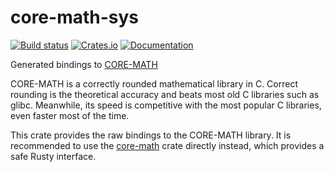 core-math-sys
=============
[![Build status](https://github.com/jdh8/core-math-sys/actions/workflows/rust.yml/badge.svg)](https://github.com/jdh8/core-math-sys)
[![Crates.io](https://img.shields.io/crates/v/core-math-sys.svg)](https://crates.io/crates/core-math-sys)
[![Documentation](https://docs.rs/core-math-sys/badge.svg)](https://docs.rs/core-math-sys)

Generated bindings to [CORE-MATH](https://core-math.gitlabpages.inria.fr/)

CORE-MATH is a correctly rounded mathematical library in C.  Correct rounding is
the theoretical accuracy and beats most old C libraries such as glibc.
Meanwhile, its speed is competitive with the most popular C libraries, even
faster most of the time.

This crate provides the raw bindings to the CORE-MATH library.  It is
recommended to use the [core-math](https://crates.io/crates/core-math) crate
directly instead, which provides a safe Rusty interface.
